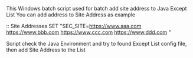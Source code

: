 This Windows batch script used for batch add site address to Java Except List
You can add address to Site Address as example

:: Site Addresses
SET "SEC_SITE=https://www.aaa.com https://www.bbb.com  https://www.ccc.com https://www.ddd.com "

Script check the Java Environment and try to found Except List config file, then add Site Address to the List
